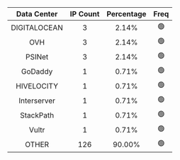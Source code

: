 | Data Center | IP Count | Percentage | Freq |
|:------------:|:--------:|:-----------:|:-----:|
| DIGITALOCEAN | 3 | 2.14% | 🟢 |
| OVH | 3 | 2.14% | 🟢 |
| PSINet | 3 | 2.14% | 🟢 |
| GoDaddy | 1 | 0.71% | 🟢 |
| HIVELOCITY | 1 | 0.71% | 🟢 |
| Interserver | 1 | 0.71% | 🟢 |
| StackPath | 1 | 0.71% | 🟢 |
| Vultr | 1 | 0.71% | 🟢 |
| OTHER | 126 | 90.00% | 🟢 |